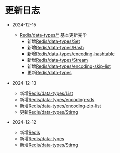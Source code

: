 # 更新日志 <Badge type="tip" text="Log" />

- 2024-12-15
  - [Redis/data-types/*](../redis/data-types/) 基本更新完毕
    - 新增[Redis/data-types/Set](../redis/data-types/Sets)
    - 新增[Redis/data-types/Hash](../redis/data-types/Hashes)
    - 新增[Redis/data-types/encoding-hashtable](../redis/data-types/encoding-hashtable)
    - 新增[Redis/data-types/Stream](../redis/data-types/Stream)
    - 新增[Redis/data-types/encoding-skip-list](../redis/data-types/encoding-skip-list)
    - 更新[Redis/data-types](../redis/data-types/)

- 2024-12-13
  - 新增[Redis/data-types/List](../redis/data-types/Lists)
  - 新增[Redis/data-types/encoding-sds](../redis/data-types/encoding-sds)
  - 新增[Redis/data-types/encoding-zip-list](../redis/data-types/encoding-zip-list)
  - 更新[Redis/data-types/Stirng](../redis/data-types/Strings)

- 2024-12-12
  - 新增[Redis](../redis/)
  - 新增[Redis/data-types](../redis/data-types/)
  - 新增[Redis/data-types/Stirng](../redis/data-types/Strings)